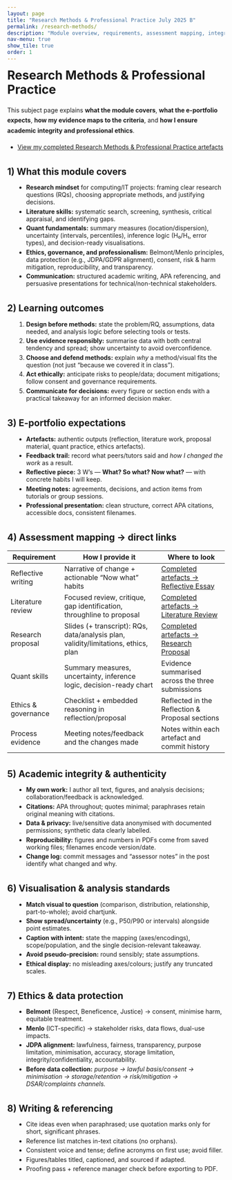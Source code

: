```yaml
---
layout: page
title: "Research Methods & Professional Practice July 2025 B"
permalink: /research-methods/
description: "Module overview, requirements, assessment mapping, integrity, and evidence guide for my Research Methods & Professional Practice e-portfolio."
nav-menu: true
show_tile: true
order: 1
---
```


<style>
/* Scope all typography to THIS page only */
.rmpp { max-width: 58rem; margin: 0 auto; }

/* Headings: enforce generous vertical rhythm */
.rmpp h1 { margin: 0 0 1.1rem !important; line-height: 1.2 !important; }
.rmpp h2 { margin: 2.25rem 0 .9rem !important; line-height: 1.25 !important; }

/* Body text & lists */
.rmpp p { line-height: 1.7 !important; margin: 0 0 1.05rem !important; }
.rmpp ul, .rmpp ol { margin: 0 0 1.25rem 1.25rem !important; }
.rmpp li { margin: .28rem 0 !important; }

/* Buttons & tables */
.rmpp ul.actions { margin: 1rem 0 2rem !important; }
.rmpp .table-wrapper { margin: 1rem 0 2rem !important; }

/* Neutralise horizontal rules in case any remain */
.rmpp hr { display: none !important; }
</style>

<div class="rmpp">

# Research Methods & Professional Practice

This subject page explains **what the module covers**, **what the e-portfolio expects**, **how my evidence maps to the criteria**, and **how I ensure academic integrity and professional ethics**.

<ul class="actions">
  <li><a class="button primary" href="{{ "/work/rmpp/completed/" | relative_url }}">View my completed Research Methods & Professional Practice artefacts</a></li>
</ul>

## 1) What this module covers

- **Research mindset** for computing/IT projects: framing clear research questions (RQs), choosing appropriate methods, and justifying decisions.
- **Literature skills:** systematic search, screening, synthesis, critical appraisal, and identifying gaps.
- **Quant fundamentals:** summary measures (location/dispersion), uncertainty (intervals, percentiles), inference logic (H₀/H₁, error types), and decision-ready visualisations.
- **Ethics, governance, and professionalism:** Belmont/Menlo principles, data protection (e.g., JDPA/GDPR alignment), consent, risk & harm mitigation, reproducibility, and transparency.
- **Communication:** structured academic writing, APA referencing, and persuasive presentations for technical/non-technical stakeholders.

## 2) Learning outcomes 

1. **Design before methods:** state the problem/RQ, assumptions, data needed, and analysis logic before selecting tools or tests.  
2. **Use evidence responsibly:** summarise data with both central tendency and spread; show uncertainty to avoid overconfidence.  
3. **Choose and defend methods:** explain *why* a method/visual fits the question (not just “because we covered it in class”).  
4. **Act ethically:** anticipate risks to people/data; document mitigations; follow consent and governance requirements.  
5. **Communicate for decisions:** every figure or section ends with a practical takeaway for an informed decision maker.

## 3) E-portfolio expectations 

- **Artefacts:** authentic outputs (reflection, literature work, proposal material, quant practice, ethics artefacts).  
- **Feedback trail:** record what peers/tutors said and *how I changed the work* as a result.  
- **Reflective piece:** 3 W’s — **What? So what? Now what?** — with concrete habits I will keep.  
- **Meeting notes:** agreements, decisions, and action items from tutorials or group sessions.  
- **Professional presentation:** clean structure, correct APA citations, accessible docs, consistent filenames.

## 4) Assessment mapping → direct links

<div class="table-wrapper">
<table>
  <thead>
    <tr><th>Requirement</th><th>How I provide it</th><th>Where to look</th></tr>
  </thead>
  <tbody>
    <tr>
      <td>Reflective writing</td>
      <td>Narrative of change + actionable “Now what” habits</td>
      <td><a href="{{ "/work/rmpp/completed/#1-reflective-essay" | relative_url }}">Completed artefacts → Reflective Essay</a></td>
    </tr>
    <tr>
      <td>Literature review</td>
      <td>Focused review, critique, gap identification, throughline to proposal</td>
      <td><a href="{{ "/work/rmpp/completed/#2-literature-review" | relative_url }}">Completed artefacts → Literature Review</a></td>
    </tr>
    <tr>
      <td>Research proposal</td>
      <td>Slides (+ transcript): RQs, data/analysis plan, validity/limitations, ethics, plan</td>
      <td><a href="{{ "/work/rmpp/completed/#3-research-proposal--slides--transcript" | relative_url }}">Completed artefacts → Research Proposal</a></td>
    </tr>
    <tr>
      <td>Quant skills</td>
      <td>Summary measures, uncertainty, inference logic, decision-ready chart</td>
      <td>Evidence summarised across the three submissions</td>
    </tr>
    <tr>
      <td>Ethics &amp; governance</td>
      <td>Checklist + embedded reasoning in reflection/proposal</td>
      <td>Reflected in the Reflection &amp; Proposal sections</td>
    </tr>
    <tr>
      <td>Process evidence</td>
      <td>Meeting notes/feedback and the changes made</td>
      <td>Notes within each artefact and commit history</td>
    </tr>
  </tbody>
</table>
</div>

## 5) Academic integrity & authenticity

- **My own work:** I author all text, figures, and analysis decisions; collaboration/feedback is acknowledged.  
- **Citations:** APA throughout; quotes minimal; paraphrases retain original meaning with citations.  
- **Data & privacy:** live/sensitive data anonymised with documented permissions; synthetic data clearly labelled.  
- **Reproducibility:** figures and numbers in PDFs come from saved working files; filenames encode version/date.  
- **Change log:** commit messages and “assessor notes” in the post identify what changed and why.

## 6) Visualisation & analysis standards

- **Match visual to question** (comparison, distribution, relationship, part-to-whole); avoid chartjunk.  
- **Show spread/uncertainty** (e.g., P50/P90 or intervals) alongside point estimates.  
- **Caption with intent:** state the mapping (axes/encodings), scope/population, and the single decision-relevant takeaway.  
- **Avoid pseudo-precision:** round sensibly; state assumptions.  
- **Ethical display:** no misleading axes/colours; justify any truncated scales.

## 7) Ethics & data protection

- **Belmont** (Respect, Beneficence, Justice) → consent, minimise harm, equitable treatment.  
- **Menlo** (ICT-specific) → stakeholder risks, data flows, dual-use impacts.  
- **JDPA alignment:** lawfulness, fairness, transparency, purpose limitation, minimisation, accuracy, storage limitation, integrity/confidentiality, accountability.  
- **Before data collection:** *purpose → lawful basis/consent → minimisation → storage/retention → risk/mitigation → DSAR/complaints channels.*

## 8) Writing & referencing 

- Cite ideas even when paraphrased; use quotation marks only for short, significant phrases.  
- Reference list matches in-text citations (no orphans).  
- Consistent voice and tense; define acronyms on first use; avoid filler.  
- Figures/tables titled, captioned, and sourced if adapted.  
- Proofing pass + reference manager check before exporting to PDF.

</div>

